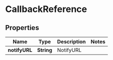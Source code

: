 
# CallbackReference

## Properties
Name | Type | Description | Notes
------------ | ------------- | ------------- | -------------
**notifyURL** | **String** | NotifyURL | 



